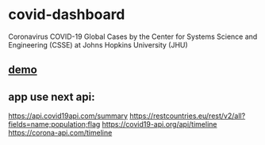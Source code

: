 # covid-dashboard
Coronavirus COVID-19 Global Cases by the Center for Systems Science and Engineering (CSSE) at Johns Hopkins University (JHU)
## [demo](https://blinkoliver.github.io/covid-dashboard/)
## app use next api:
https://api.covid19api.com/summary
https://restcountries.eu/rest/v2/all?fields=name;population;flag
https://covid19-api.org/api/timeline
https://corona-api.com/timeline
